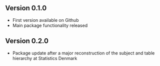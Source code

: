 ## Version 0.1.0

* First version available on Github
* Main package functionality released

## Version 0.2.0

* Package update after a major reconstruction of the subject and table hierarchy at Statistics Denmark
